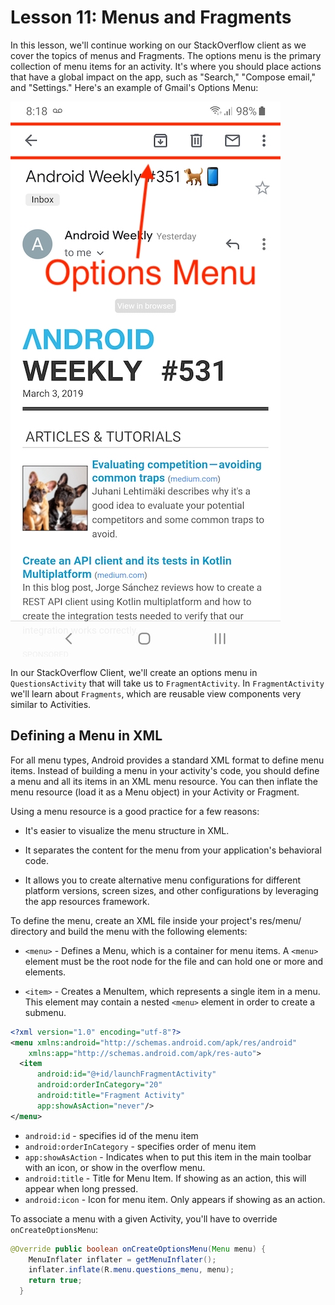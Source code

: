 # Lesson 11: Menus and Fragments

In this lesson, we'll continue working on our StackOverflow client as we cover the topics of menus 
and Fragments. The options menu is the primary collection of menu items for an activity. It's where 
you should place actions that have a global impact on the app, such as "Search," "Compose email," 
and "Settings." Here's an example of Gmail's Options Menu:

![Options Menu][options_menu]

In our StackOverflow Client, we'll create an options menu in `QuestionsActivity` that will take us 
to `FragmentActivity`. In `FragmentActivity` we'll learn about `Fragments`, which are reusable view 
components very similar to Activities.

## Defining a Menu in XML

For all menu types, Android provides a standard XML format to define menu items. Instead of building
a menu in your activity's code, you should define a menu and all its items in an XML menu resource. 
You can then inflate the menu resource (load it as a Menu object) in your Activity or Fragment.

Using a menu resource is a good practice for a few reasons:

 * It's easier to visualize the menu structure in XML.
 
 * It separates the content for the menu from your application's behavioral code.

 * It allows you to create alternative menu configurations for different platform versions, screen 
   sizes, and other configurations by leveraging the app resources framework.

To define the menu, create an XML file inside your project's res/menu/ directory and build the menu 
with the following elements:

 * `<menu>` - Defines a Menu, which is a container for menu items. A `<menu>` element must be the 
   root node for the file and can hold one or more <item> and <group> elements.
   
 * `<item>` - Creates a MenuItem, which represents a single item in a menu. This element may contain
   a nested `<menu>` element in order to create a submenu.

```xml
<?xml version="1.0" encoding="utf-8"?>
<menu xmlns:android="http://schemas.android.com/apk/res/android"
    xmlns:app="http://schemas.android.com/apk/res-auto">
  <item
      android:id="@+id/launchFragmentActivity"
      android:orderInCategory="20"
      android:title="Fragment Activity"
      app:showAsAction="never"/>
</menu>
```

 * `android:id` - specifies id of the menu item
 * `android:orderInCategory` - specifies order of menu item
 * `app:showAsAction` - Indicates when to put this item in the main toolbar with an icon, or show in
   the overflow menu.
 * `android:title` - Title for Menu Item. If showing as an action, this will appear when long 
   pressed.
 * `android:icon` - Icon for menu item. Only appears if showing as an action.

To associate a menu with a given Activity, you'll have to override `onCreateOptionsMenu`:

```java
@Override public boolean onCreateOptionsMenu(Menu menu) {
    MenuInflater inflater = getMenuInflater();
    inflater.inflate(R.menu.questions_menu, menu);
    return true;
  }
```
 

[options_menu]: options_menu.jpg "Options Menu"
